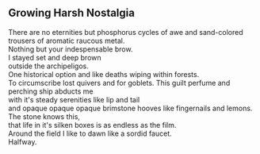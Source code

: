 Growing Harsh Nostalgia
-----------------------
There are no eternities but phosphorus cycles of awe and sand-colored  
trousers of aromatic raucous metal.  
Nothing but your indespensable brow.  
I stayed set and deep brown  
outside the archipeligos.  
One historical option and like deaths wiping within forests.  
To circumscribe lost quivers and for goblets. This guilt perfume and perching ship abducts me  
with it's steady serenities like lip and tail  
and opaque opaque opaque brimstone hooves like fingernails and lemons.  
The stone knows this,  
that life in it's silken boxes is as endless as the film.  
Around the field I like to dawn like a sordid faucet.  
Halfway.  

